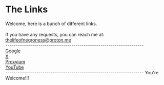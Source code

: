 # The Links
Welcome, here is a bunch of different links.
<br>
<br>
If you have any requests, you can reach me at:<br> thelifeofnegroness@proton.me
<br>-------------------------------------------------------------------
<br>
<a href=https://google.com>Google</a>
<br>
<a href=https://X.com>X</a>
<br>
<a href=https://www.proxyium.com/>Proxyium</a>
<br>
<a href=https://youtube.com/>YouTube</a>
<br>-------------------------------------------------------------------
You're Welcome!!!
